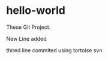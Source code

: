 hello-world
===========

These Git Project.

New Line added

thired line commited using tortoise svn
